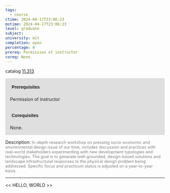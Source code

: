 ```yaml
---
tags:
  - course
ctime: 2024-04-17T23:06:23
mstime: 2024-04-17T23:06:23
level: graduate
subject: 
university: mit
completion: open
percentage: 0
prereq: Permission of instructor
coreq: None.
---
```


catalog [11.313](http://student.mit.edu/catalog/m11c.html#11.313)

<span style="display: block; padding: 15px; background-color: rgb(100, 100, 100, 0.2);"><font id="m_prereq529_0" style="display: block; font-family: Arial, sans-serif; font-weight: bold; padding: 5px">Prerequisites</font><br><span id="prereq529_0">Permission of instructor</span></span>
<span style="display: block; padding: 15px; background-color: rgb(100, 100, 100, 0.2);"><font id="m_coreq529_0" style="display: block; font-family: Arial, sans-serif; font-weight: bold; padding: 5px">Corequisites</font><br><span id="coreq529_0">None.</span></span>

<font style="">Description:</font>
<font style="color: grey; font-size: 0.8rem;">In-depth research workshop on pressing socio-economic and environmental design issue of our time, includes discussion and practices with real-world stakeholders experimenting with new development typologies and technologies. The goal is to generate well-grounded, design-based solutions and landscape infrastructural responses to the physical design problem being addressed. Specific focus and practicum status is adjusted on a year-to-year basis.</font>



---

<< HELLO, WORLD >>
